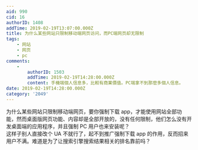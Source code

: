 ```yaml
---
aid: 990
cid: 16
authorID: 1408
addTime: 2019-02-19T13:07:00.000Z
title: 为什么某些网站只限制移动端网页访问，而PC端网页却无限制
tags:
    - 网站
    - 网页
    - pc
comments:
    -
        authorID: 1503
        addTime: 2019-02-19T14:28:00.000Z
        content: 手機端個人信息多，比較有商業價值。PC端拿不到那麼多個人信息。
date: 2019-02-19T14:28:00.000Z
category: '2049'
---
```


为什么某些网站只限制移动端网页，要你强制下载 app，才能使用网站全部功能，然而桌面版网页功能、内容却是全部开放的，没有任何限制，他们怎么没有开发桌面端的应用程序，并且强制 PC 用户也来安装呢？  
这样子别人直接改个 UA 不就行了，起不到推广强制下载 app 的作用，反而招来用户不满。难道是为了让搜索引擎搜索结果相关的排名靠前吗？
